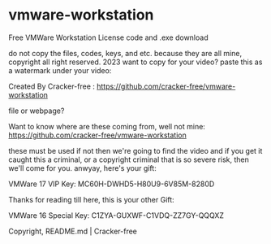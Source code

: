 # vmware-workstation
Free VMWare Workstation License code and .exe download

do not copy the files, codes, keys, and etc. because they are all mine, copyright all right reserved. 2023
want to copy for your video? paste this as a watermark under your video:

Created By Cracker-free : https://github.com/cracker-free/vmware-workstation

file or webpage?

Want to know where are these coming from, well not mine: https://github.com/cracker-free/vmware-workstation

these must be used if not then we're going to find the video and if you get it caught this a criminal, or a copyright criminal that is so severe risk, then we'll come for you. anwyay, here's your gift:

VMWare 17 VIP Key: MC60H-DWHD5-H80U9-6V85M-8280D

Thanks for reading till here, this is your other Gift:

VMWare 16 Special Key: C1ZYA-GUXWF-C1VDQ-ZZ7GY-QQQXZ

Copyright, README.md | Cracker-free
